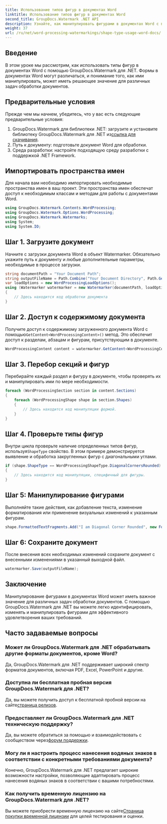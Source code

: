 ```yaml
---
title: Использование типов фигур в документах Word
linktitle: Использование типов фигур в документах Word
second_title: GroupDocs.Watermark .NET API
description: Узнайте, как манипулировать фигурами в документах Word с помощью GroupDocs.Watermark для .NET. В этом руководстве представлены рекомендации по эффективной обработке документов.
weight: 37
url: /ru/net/word-processing-watermarkings/shape-type-usage-word-docs/
---
```

## Введение
В этом уроке мы рассмотрим, как использовать типы фигур в документах Word с помощью GroupDocs.Watermark для .NET. Формы в документах Word могут различаться, и понимание того, как ими манипулировать, может иметь решающее значение для различных задач обработки документов.
## Предварительные условия
Прежде чем мы начнем, убедитесь, что у вас есть следующие предварительные условия:
1.  GroupDocs.Watermark для библиотеки .NET: загрузите и установите библиотеку GroupDocs.Watermark для .NET из[ссылка для скачивания](https://releases.groupdocs.com/Watermark/net/).
2. Путь к документу: подготовьте документ Word для обработки.
3. Среда разработки: настройте подходящую среду разработки с поддержкой .NET Framework.

## Импортировать пространства имен
Для начала вам необходимо импортировать необходимые пространства имен в ваш проект. Эти пространства имен обеспечат доступ к необходимым классам и методам для работы с документами Word.
```csharp
using GroupDocs.Watermark.Contents.WordProcessing;
using GroupDocs.Watermark.Options.WordProcessing;
using GroupDocs.Watermark.Watermarks;
using System;
using System.IO;
```
## Шаг 1. Загрузите документ
Начните с загрузки документа Word в объект Watermarker. Обязательно укажите путь к документу и любые дополнительные параметры, необходимые в процессе загрузки.
```csharp
string documentPath = "Your Document Path";
string outputFileName = Path.Combine("Your Document Directory", Path.GetFileName(documentPath));
var loadOptions = new WordProcessingLoadOptions();
using (Watermarker watermarker = new Watermarker(documentPath, loadOptions))
{
    // Здесь находится код обработки документа
}
```
## Шаг 2. Доступ к содержимому документа
 Получите доступ к содержимому загруженного документа Word с помощью`GetContent<WordProcessingContent>()` метод. Это обеспечит доступ к разделам, абзацам и фигурам, присутствующим в документе.
```csharp
WordProcessingContent content = watermarker.GetContent<WordProcessingContent>();
```
## Шаг 3. Перебор секций и фигур
Перебирайте каждый раздел и фигуру в документе, чтобы проверять их и манипулировать ими по мере необходимости.
```csharp
foreach (WordProcessingSection section in content.Sections)
{
    foreach (WordProcessingShape shape in section.Shapes)
    {
        // Здесь находится код манипуляции формой.
    }
}
```
## Шаг 4. Проверьте типы фигур
Внутри цикла проверьте наличие определенных типов фигур, используя`ShapeType` свойство. В этом примере демонстрируется выявление и обработка закругленных фигур с диагональными углами.
```csharp
if (shape.ShapeType == WordProcessingShapeType.DiagonalCornersRounded)
{
    // Здесь находится код манипуляции, специфичный для фигуры.
}
```
## Шаг 5: Манипулирование фигурами
Выполняйте такие действия, как добавление текста, изменение форматирования или применение визуальных изменений к указанным фигурам.
```csharp
shape.FormattedTextFragments.Add("I am Diagonal Corner Rounded", new Font("Calibri", 8, FontStyle.Bold), Color.Red, Color.Aqua);
```
## Шаг 6: Сохраните документ
После внесения всех необходимых изменений сохраните документ с внесенными изменениями в указанный выходной файл.
```csharp
watermarker.Save(outputFileName);
```

## Заключение
Манипулирование фигурами в документах Word может иметь важное значение для различных задач обработки документов. С помощью GroupDocs.Watermark для .NET вы можете легко идентифицировать, изменять и манипулировать фигурами для эффективного удовлетворения ваших требований.
## Часто задаваемые вопросы
### Может ли GroupDocs.Watermark для .NET обрабатывать другие форматы документов, кроме Word?
Да, GroupDocs.Watermark для .NET поддерживает широкий спектр форматов документов, включая PDF, Excel, PowerPoint и другие.
### Доступна ли бесплатная пробная версия GroupDocs.Watermark для .NET?
 Да, вы можете получить доступ к бесплатной пробной версии на сайте[страница релизов](https://releases.groupdocs.com/).
### Предоставляет ли GroupDocs.Watermark для .NET техническую поддержку?
 Да, вы можете обратиться за помощью и взаимодействовать с сообществом через[форум поддержки](https://forum.groupdocs.com/c/watermark/19).
### Могу ли я настроить процесс нанесения водяных знаков в соответствии с конкретными требованиями документа?
Конечно, GroupDocs.Watermark для .NET предлагает широкие возможности настройки, позволяющие адаптировать процесс нанесения водяных знаков в соответствии с вашими потребностями.
### Как получить временную лицензию на GroupDocs.Watermark для .NET?
 Вы можете приобрести временную лицензию на сайте[Страница покупки временной лицензии](https://purchase.groupdocs.com/temporary-license/) для целей тестирования и оценки.